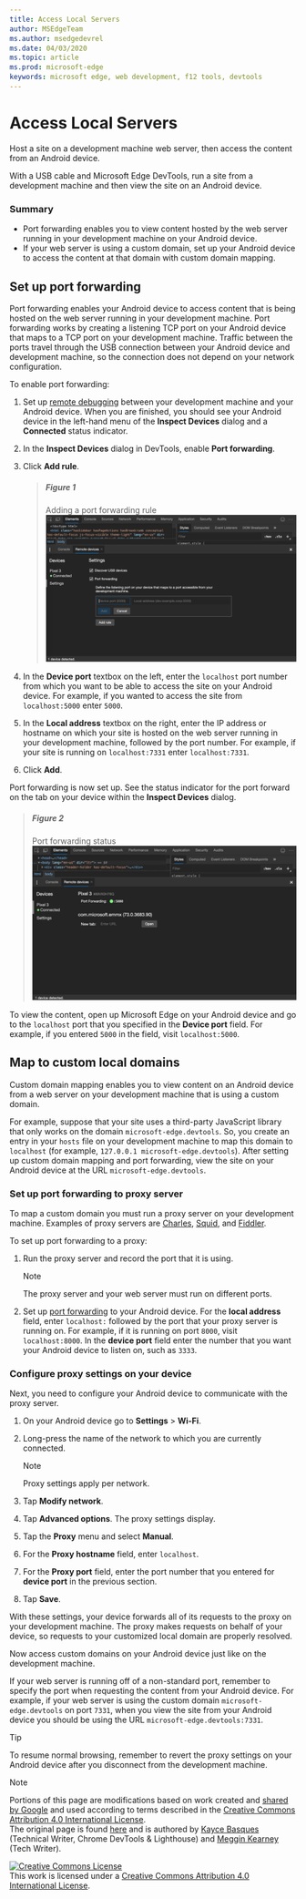 ```yaml
---
title: Access Local Servers
author: MSEdgeTeam
ms.author: msedgedevrel
ms.date: 04/03/2020
ms.topic: article
ms.prod: microsoft-edge
keywords: microsoft edge, web development, f12 tools, devtools
---
```

<!-- Copyright Kayce Basques 

   Licensed under the Apache License, Version 2.0 (the "License");
   you may not use this file except in compliance with the License.
   You may obtain a copy of the License at

       https://www.apache.org/licenses/LICENSE-2.0

   Unless required by applicable law or agreed to in writing, software
   distributed under the License is distributed on an "AS IS" BASIS,
   WITHOUT WARRANTIES OR CONDITIONS OF ANY KIND, either express or implied.
   See the License for the specific language governing permissions and
   limitations under the License.  -->  





# Access Local Servers   




Host a site on a development machine web server, then access the content from an Android device.  

With a USB cable and Microsoft Edge DevTools, run a site from a development machine and then view the site on an Android device.  

### Summary  

*   Port forwarding enables you to view content hosted by the web server running in your development machine on your Android device.  
*   If your web server is using a custom domain, set up your Android device to access the content at that domain with custom domain mapping.  

## Set up port forwarding   

Port forwarding enables your Android device to access content that is being hosted on the web server running in your development machine.  Port forwarding works by creating a listening TCP port on your Android device that maps to a TCP port on your development machine.  Traffic between the ports travel through the USB connection between your Android device and development machine, so the connection does not depend on your network configuration.  

To enable port forwarding:  

1.  Set up [remote debugging][RemoteDebuggingGettingStarted] between your development machine and your Android device.  When you are finished, you should see your Android device in the left-hand menu of the **Inspect Devices** dialog and a **Connected** status indicator.  
1.  In the **Inspect Devices** dialog in DevTools, enable **Port forwarding**.  
1.  Click **Add rule**.  
    
    > ##### Figure 1  
    > Adding a port forwarding rule  
    > ![Adding a port forwarding rule][ImageAddRule]  
    
1.  In the **Device port** textbox on the left, enter the `localhost` port number from which you want to be able to access the site on your Android device.  For example, if you wanted to access the site from `localhost:5000` enter `5000`.  
1.  In the **Local address** textbox on the right, enter the IP address or hostname on which your site is hosted on the web server running in your development machine, followed by the port number.  For example, if your site is running on `localhost:7331` enter `localhost:7331`.  
1.  Click **Add**.  

Port forwarding is now set up.  See the status indicator for the port forward on the tab on your device within the **Inspect Devices** dialog.  

> ##### Figure 2  
> Port forwarding status  
> ![Port forwarding status][ImagePortForwardingStatus]  

To view the content, open up Microsoft Edge on your Android device and go to the `localhost` port that you specified in the **Device port** field.  For example, if you entered `5000` in the field, visit `localhost:5000`.  

## Map to custom local domains   

Custom domain mapping enables you to view content on an Android device from a web server on your development machine that is using a custom domain.  

For example, suppose that your site uses a third-party JavaScript library that only works on the domain `microsoft-edge.devtools`.  So, you create an entry in your `hosts` file on your development machine to map this domain to `localhost` \(for example, `127.0.0.1 microsoft-edge.devtools`\).  After setting up custom domain mapping and port forwarding, view the site on your Android device at the URL `microsoft-edge.devtools`.  

### Set up port forwarding to proxy server  

To map a custom domain you must run a proxy server on your development machine.  Examples of proxy servers are [Charles][CharlesWebDebuggingProxy], [Squid][SquidOptimisingWebDelivery], and [Fiddler][FiddlerWebDebuggingProxy].  

To set up port forwarding to a proxy:  

1.  Run the proxy server and record the port that it is using.  
    
    > [!NOTE]
    > The proxy server and your web server must run on different ports.  
    
1.  Set up [port forwarding](#set-up-port-forwarding) to your Android device.  For the **local address** field, enter `localhost:` followed by the port that your proxy server is running on.  For example, if it is running on port `8000`, visit `localhost:8000`.  In the **device port** field enter the number that you want your Android device to listen on, such as `3333`.  

### Configure proxy settings on your device  

Next, you need to configure your Android device to communicate with the proxy server.  

1.  On your Android device go to **Settings** > **Wi-Fi**.  
1.  Long-press the name of the network to which you are currently connected.  
    
    > [!NOTE]
    > Proxy settings apply per network.  
    
1.  Tap **Modify network**.  
1.  Tap **Advanced options**.  The proxy settings display.  
1.  Tap the **Proxy** menu and select **Manual**.  
1.  For the **Proxy hostname** field, enter `localhost`.  
1.  For the **Proxy port** field, enter the port number that you entered for **device port** in the previous section.  
1.  Tap **Save**.  

With these settings, your device forwards all of its requests to the proxy on your development machine.  The proxy makes requests on behalf of your device, so requests to your customized local domain are properly resolved.  

Now access custom domains on your Android device just like on the development machine.  

If your web server is running off of a non-standard port, remember to specify the port when requesting the content from your Android device.  For example, if your web server is using the custom domain `microsoft-edge.devtools` on port `7331`, when you view the site from your Android device you should be using the URL `microsoft-edge.devtools:7331`.  

> [!TIP]
> To resume normal browsing, remember to revert the proxy settings on your Android device after you disconnect from the development machine.  

<!--  -->  



<!-- image links -->  

[ImageAddRule]: /microsoft-edge/devtools-guide-chromium/media/remote-debugging-remote-devices-devices-port-forwarding-add-rule.msft.png "Figure 1: Adding a port forwarding rule"  
[ImagePortForwardingStatus]: /microsoft-edge/devtools-guide-chromium/media/remote-debugging-remote-devices-devices-port-forwarding-5000-edge-user-agent.msft.png "Figure 2: Port forwarding status"  

<!-- links -->  

[RemoteDebuggingGettingStarted]: /microsoft-edge/devtools-guide-chromium/remote-debugging/index "Get Started with Remote Debugging Android Devices"  

[CharlesWebDebuggingProxy]: https://www.charlesproxy.com "Charles Web Debugging Proxy"  

[SquidOptimisingWebDelivery]: https://www.squid-cache.org "squid : Optimising Web Delivery"  

[FiddlerWebDebuggingProxy]: https://www.telerik.com/fiddler "Fiddler - Free Web Debugging Proxy"  

> [!NOTE]
> Portions of this page are modifications based on work created and [shared by Google][GoogleSitePolicies] and used according to terms described in the [Creative Commons Attribution 4.0 International License][CCA4IL].  
> The original page is found [here](https://developers.google.com/web/tools/chrome-devtools/remote-debugging/local-server) and is authored by [Kayce Basques][KayceBasques] \(Technical Writer, Chrome DevTools \& Lighthouse\) and [Meggin Kearney][MegginKearney] \(Tech Writer\).  

[![Creative Commons License][CCby4Image]][CCA4IL]  
This work is licensed under a [Creative Commons Attribution 4.0 International License][CCA4IL].  

[CCA4IL]: https://creativecommons.org/licenses/by/4.0  
[CCby4Image]: https://i.creativecommons.org/l/by/4.0/88x31.png  
[GoogleSitePolicies]: https://developers.google.com/terms/site-policies  
[KayceBasques]: https://developers.google.com/web/resources/contributors/kaycebasques  
[MegginKearney]: https://developers.google.com/web/resources/contributors/megginkearney  
